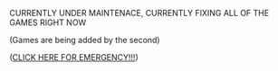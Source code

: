 CURRENTLY UNDER MAINTENACE, CURRENTLY FIXING ALL OF THE GAMES RIGHT NOW

(Games are being added by the second)

  ([CLICK HERE FOR EMERGENCY!!!](https://outred.github.io/backupindex.md))
  
  
  
  
  
  
  
  
  
  
  
  
  
  
  
  
  
  
  
  
  
  
 

  
  
  
  
  
  
  
  
  
  
  
  
  
  
  
  
  
  
  
  
  
  
  
  
  
  
  
  
  
  
  
  
  
  
 
